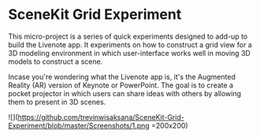 # SceneKit Grid Experiment
This micro-project is a series of quick experiments designed to add-up to build the Livenote app. It experiments on how to construct a grid view for a 3D modeling environment in which user-interface works well in moving 3D models to construct a scene. 

Incase you're wondering what the Livenote app is, it's the Augmented Reality (AR) version of Keynote or PowerPoint. The goal is to create a pocket projector in which users can share ideas with others by allowing them to present in 3D scenes.

![](https://github.com/trevinwisaksana/SceneKit-Grid-Experiment/blob/master/Screenshots/1.png =200x200)
